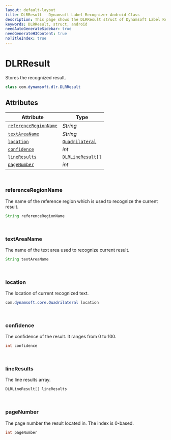 ```yaml
---
layout: default-layout
title: DLRResult - Dynamsoft Label Recognizer Android Class
description: This page shows the DLRResult struct of Dynamsoft Label Recognizer for Android Language.
keywords: DLRResult, struct, android
needAutoGenerateSidebar: true
needGenerateH3Content: true
noTitleIndex: true
---
```



# DLRResult
Stores the recognized result.

```java
class com.dynamsoft.dlr.DLRResult
```  

## Attributes
  
| Attribute | Type |
|---------- | ---- |
| [`referenceRegionName`](#referenceregionname) | *String* |
| [`textAreaName`](#textareaname) | *String* |
| [`location`](#location) | [`Quadrilateral`](quadrilateral.md) |
| [`confidence`](#confidence) | *int* |
| [`lineResults`](#lineresults) | [`DLRLineResult[]`](dlr-line-result.md) |
| [`pageNumber`](#pagenumber) | *int* |

&nbsp;

### referenceRegionName

The name of the reference region which is used to recognize the current result.

```java
String referenceRegionName
```

&nbsp;

### textAreaName

The name of the text area used to recognize current result.

```java
String textAreaName
```

&nbsp;

### location

The location of current recognized text.

```java
com.dynamsoft.core.Quadrilateral location
```

&nbsp;

### confidence

The confidence of the result. It ranges from 0 to 100.

```java
int confidence
```

&nbsp;

### lineResults

The line results array.

```java
DLRLineResult[] lineResults
```

&nbsp;

### pageNumber

The page number the result located in. The index is 0-based.

```java
int pageNumber
```
